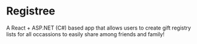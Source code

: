 # Registree
A React + ASP.NET (C#) based app that allows users to create gift registry lists for all occassions to easily share among friends and family!
